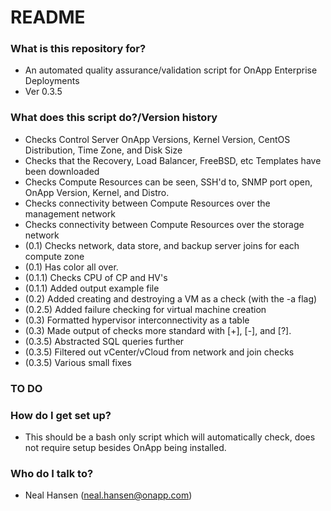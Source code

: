 # README #

### What is this repository for? ###

* An automated quality assurance/validation script for OnApp Enterprise Deployments
* Ver 0.3.5

### What does this script do?/Version history ###

* Checks Control Server OnApp Versions, Kernel Version, CentOS Distribution, Time Zone, and Disk Size
* Checks that the Recovery, Load Balancer, FreeBSD, etc Templates have been downloaded
* Checks Compute Resources can be seen, SSH'd to, SNMP port open, OnApp Version, Kernel, and Distro.
* Checks connectivity between Compute Resources over the management network
* Checks connectivity between Compute Resources over the storage network
* (0.1) Checks network, data store, and backup server joins for each compute zone
* (0.1) Has color all over.
* (0.1.1) Checks CPU of CP and HV's
* (0.1.1) Added output example file
* (0.2) Added creating and destroying a VM as a check (with the -a flag)
* (0.2.5) Added failure checking for virtual machine creation
* (0.3) Formatted hypervisor interconnectivity as a table
* (0.3) Made output of checks more standard with [+], [-], and [?].
* (0.3.5) Abstracted SQL queries further
* (0.3.5) Filtered out vCenter/vCloud from network and join checks
* (0.3.5) Various small fixes

### TO DO ###

### How do I get set up? ###

* This should be a bash only script which will automatically check, does not require setup besides OnApp being installed.

### Who do I talk to? ###

* Neal Hansen (neal.hansen@onapp.com)
